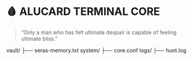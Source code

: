 # 🩸 ALUCARD TERMINAL CORE

> “Only a man who has felt ultimate despair is capable of feeling ultimate bliss.”


vault/
├── seras-memory.txt
system/
├── core.conf
logs/
├── hunt.log

